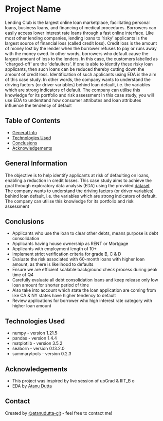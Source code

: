 # Project Name

Lending Club is the largest online loan marketplace, facilitating personal loans, business loans, and financing of medical procedures. Borrowers can easily access lower interest rate loans through a fast online interface.
Like most other lending companies, lending loans to ‘risky’ applicants is the largest source of financial loss (called credit loss). Credit loss is the amount of money lost by the lender when the borrower refuses to pay or runs away with the money owed. In other words, borrowers who default cause the largest amount of loss to the lenders. In this case, the customers labelled as 'charged-off' are the 'defaulters'.
If one is able to identify these risky loan applicants, then such loans can be reduced thereby cutting down the amount of credit loss. Identification of such applicants using EDA is the aim of this case study.
In other words, the company wants to understand the driving factors (or driver variables) behind loan default, i.e. the variables which are strong indicators of default. The company can utilise this knowledge for its portfolio and risk assessment
In this case study, you will use EDA to understand how consumer attributes and loan attributes influence the tendency of default



## Table of Contents
* [General Info](#general-information)
* [Technologies Used](#technologies-used)
* [Conclusions](#conclusions)
* [Acknowledgements](#acknowledgements)

<!-- You can include any other section that is pertinent to your problem -->

## General Information
The objective is to help identify applicants at risk of defaulting on loans, enabling a reduction in credit losses. 
This case study aims to achieve the goal through exploratory data analysis (EDA) using the provided [dataset](./loan.csv)
The company wants to understand the driving factors (or driver variables) behind loan default, i.e. the variables which are strong indicators of default. The company can utilise this knowledge for its portfolio and risk assessment


<!-- You don't have to answer all the questions - just the ones relevant to your project. -->

## Conclusions
- Applicants who use the loan to clear other debts, means purpose is debt consolidation
- Applicants having house ownership as RENT or Mortgage
- Applicants with employment length of 10+
- Implement strict verification criteria for grade B, C & D
- Evaluate the risk associated with 60-month loans with higher loan amount, as there is likelihood to defaults
- Ensure we are efficient scalable background check process during peak time of Q4
- Carefully evaluate all debt consolidation loans and keep release only low loan amount for shorter period of time
- Also take into account which state the loan application are coming from like CA & NY states have higher tendency to default 
- Review applications for borrower who high interest rate category with higher loan amount


<!-- You don't have to answer all the questions - just the ones relevant to your project. -->


## Technologies Used
- numpy - version 1.21.5
- pandas - version 1.4.4
- matplotlib - version 3.5.2
- seaborn - version 0.13.2.0
- summarytools - version 0.2.3

<!-- As the libraries versions keep on changing, it is recommended to mention the version of library used in this project -->

## Acknowledgements

- This project was inspired by live session of upGrad & IIIT_B o
- EDA by [Atanu Dutta](https://www.linkedin.com/in/atanudutta/)

## Contact
Created by [@atanudutta-git](https://github.com/atanudutta-git/) - feel free to contact me!


<!-- Optional -->
<!-- ## License -->
<!-- This project is open source and available under the [... License](). -->

<!-- You don't have to include all sections - just the one's relevant to your project -->
